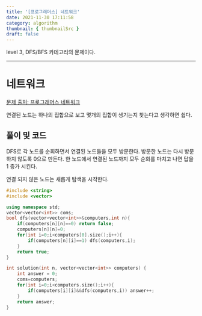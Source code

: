 ```yaml
---
title: '[프로그래머스] 네트워크'
date: 2021-11-30 17:11:58
category: algorithm
thumbnail: { thumbnailSrc }
draft: false
---
```


level 3, DFS/BFS 카테고리의 문제이다.

---

# 네트워크

[문제 출처: 프로그래머스 네트워크](<[https://programmers.co.kr/learn/courses/30/lessons/43162](https://programmers.co.kr/learn/courses/30/lessons/43162)>)

연결된 노드는 하나의 집합으로 보고 몇개의 집합이 생기는지 찾는다고 생각하면 쉽다.

## 풀이 및 코드

DFS로 각 노드를 순회하면서 연결된 노드들을 모두 방문한다. 방문한 노드는 다시 방문하지 않도록 0으로 만든다.
한 노드에서 연결된 노드까지 모두 순회를 마치고 나면 답을 1 증가 시킨다.

연결 되지 않은 노드는 새롭게 탐색을 시작한다.

```cpp
#include <string>
#include <vector>

using namespace std;
vector<vector<int>> coms;
bool dfs(vector<vector<int>>&computers,int n){
    if(computers[n][n]==0) return false;
    computers[n][n]=0;
    for(int i=0;i<computers[0].size();i++){
        if(computers[n][i]==1) dfs(computers,i);
    }
    return true;
}

int solution(int n, vector<vector<int>> computers) {
    int answer = 0;
    coms=computers;
    for(int i=0;i<computers.size();i++){
        if(computers[i][i]&&dfs(computers,i)) answer++;
    }
    return answer;
}

```
